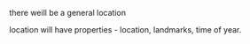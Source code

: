 there weill be a general location

location will have properties - location, landmarks, time of year.